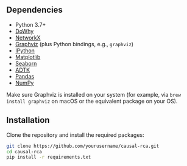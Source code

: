 
## Dependencies

- Python 3.7+
- [DoWhy](https://github.com/py-why/dowhy)
- [NetworkX](https://networkx.org/)
- [Graphviz](https://graphviz.org/) (plus Python bindings, e.g., `graphviz`)
- [IPython](https://ipython.org/)
- [Matplotlib](https://matplotlib.org/)
- [Seaborn](https://seaborn.pydata.org/)
- [ADTK](https://github.com/arundo/adtk)
- [Pandas](https://pandas.pydata.org/)
- [NumPy](https://numpy.org/)

Make sure Graphviz is installed on your system (for example, via `brew install graphviz` on macOS or the equivalent package on your OS).

## Installation

Clone the repository and install the required packages:

```bash
git clone https://github.com/yourusername/causal-rca.git
cd causal-rca
pip install -r requirements.txt
